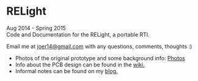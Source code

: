 RELight
============
Aug 2014 - Spring 2015  
Code and Documentation for the RELight, a portable RTI.

Email me at joer14@gmail.com with any questions, comments, thoughts :)  
* Photos of the original prototype and some background info: [Photos](https://imgur.com/a/AzWaE)  
* Info about the PCB design can be found in the [wiki.](https://github.com/joer14/Portable_RTI/wiki)  
* Informal notes can be found on my [blog.](joerowley.tumblr.com/tagged/relight)
